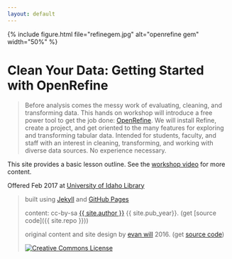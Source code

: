 ```yaml
---
layout: default
---
```


{% include figure.html file="refinegem.jpg" alt="openrefine gem" width="50%" %}

# Clean Your Data: Getting Started with OpenRefine

> Before analysis comes the messy work of evaluating, cleaning, and transforming data. This hands on workshop will introduce a free power tool to get the job done: [OpenRefine](http://openrefine.org/index.html). We will install Refine, create a project, and get oriented to the many features for exploring and transforming tabular data. Intended for students, faculty, and staff with an interest in cleaning, transforming, and working with diverse data sources. No experience necessary.

This site provides a basic lesson outline. See the [workshop video](https://youtu.be/wGVtycv3SS0) for more content.

Offered Feb 2017 at [University of Idaho Library](http://www.lib.uidaho.edu/)

> built using [Jekyll](https://jekyllrb.com/) and [GitHub Pages](https://pages.github.com/)
>
> content: cc-by-sa <a href="https://github.com/{{ site.github_username }}">{{ site.author }}</a> {{ site.pub_year}}. (get [source code]({{ site.repo }}))
>
> original content and site design by <a href="https://github.com/evanwill">evan will</a> 2016. (get <a href="https://github.com/uidaholib/clean-your-data">source code</a>)
>
> <a href="http://creativecommons.org/licenses/by-sa/4.0/" rel="license"><img style="border-width: 0;" src="https://i.creativecommons.org/l/by-sa/4.0/88x31.png" alt="Creative Commons License" /></a>
